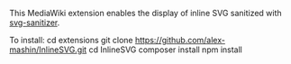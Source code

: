 This MediaWiki extension enables the display of inline SVG
sanitized with [svg-sanitizer](https://github.com/darylldoyle/svg-sanitizer).

To install:
	cd extensions
	git clone https://github.com/alex-mashin/InlineSVG.git
	cd InlineSVG
	composer install
	npm install
